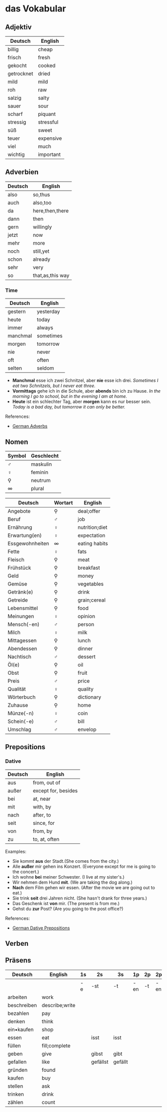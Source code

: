 # das Vokabular

## Adjektiv

Deutsch|English
---|---
billig|cheap
frisch|fresh
gekocht|cooked
getrocknet|dried
mild|mild
roh|raw
salzig|salty
sauer|sour
scharf|piquant
stressig|stressful
süß|sweet
teuer|expensive
viel|much
wichtig|important

## Adverbien

Deutsch|English
---|---
also|so,thus
auch|also,too
da|here,then,there
dann|then
gern|willingly
jetzt|now
mehr|more
noch|still,yet
schon|already
sehr|very
so|that,as,this way

### Time

Deutsch|English
---|---
gestern|yesterday
heute|today
immer|always
manchmal|sometimes
morgen|tomorrow
nie|never
oft|often
selten|seldom

- **Manchmal** esse ich zwei Schnitzel, aber **nie** esse ich drei.
_Sometimes I eat two Schnitzels, but I never eat three._
- **Vormittags** gehe ich in die Schule, aber **abends** bin ich zu Hause.
_In the morning I go to school, but in the evening I am at home._
- **Heute** ist ein schlechter Tag, aber **morgen** kann es nur besser sein.
_Today is a bad day, but tomorrow it can only be better._

References:

- [German Adverbs](https://language-easy.org/german/grammar/adverbs/)

## Nomen

Symbol|Geschlecht
---|---
♂|maskulin
♀|feminin
⚲|neutrum
∞|plural

Deutsch|Wortart|English
---|---|---
Angebote|⚲|deal;offer
Beruf|♂|job
Ernährung|♀|nutrition;diet
Erwartung(en)|♀|expectation
Essgewohnheiten|∞|eating habits
Fette|♀|fats
Fleisch|⚲|meat
Frühstück|⚲|breakfast
Geld|⚲|money
Gemüse|⚲|vegetables
Getränk(e)|⚲|drink
Getreide|⚲|grain;cereal
Lebensmittel|⚲|food
Meinungen|♀|opinion
Mensch(-en)|♂|person
Milch|♀|milk
Mittagessen|⚲|lunch
Abendessen|⚲|dinner
Nachtisch|♂|dessert
Öl(e)|⚲|oil
Obst|⚲|fruit
Preis|♂|price
Qualität|♀|quality
Wörterbuch|⚲|dictionary
Zuhause|⚲|home
Münze(-n)|♀|coin
Schein(-e)|♂|bill
Umschlag|♂|envelop

## Prepositions

### Dative
Deutsch|English
---|---
aus|from, out of
außer|except for, besides
bei|at, near
mit|with, by
nach|after, to
seit|since, for
von|from, by
zu|to, at, often

Examples:
- Sie kommt **aus** der Stadt.(She comes from the city.)
- Alle **außer** mir gehen ins Konzert. (Everyone except for me is going to the concert.)
- Ich wohne **bei** meiner Schwester. (I live at my sister's.)
- Wir nehmen dem Hund **mit**. (We are taking the dog along.)
- **Nach** dem Film gehen wir essen. (After the movie we are going out to eat.)
- Sie trink **seit** drei Jahren nicht. (She hasn't drank for three years.)
- Das Geschenk ist **von** mir. (The present is from me.)
- Gehst du **zur** Post? (Are you going to the post office?)

References:
- [German Dative Prepositions](https://study.com/academy/lesson/german-dative-prepositions.html)

## Verben

## Präsens
Deutsch|English|1s|2s|3s|1p|2p|2p
---|---|---|---|---|---|---|---
|||-e|-st|-t|-en|-t|-en
arbeiten|work|
beschreiben|describe;write|
bezahlen|pay|
denken|think|
ein•kaufen|shop|
essen|eat||isst|isst|
füllen|fill;complete|
geben|give||gibst|gibt|
gefallen|like||gefällst|gefällt
gründen|found|
kaufen|buy|
stellen|ask|
trinken|drink|
zählen|count|

